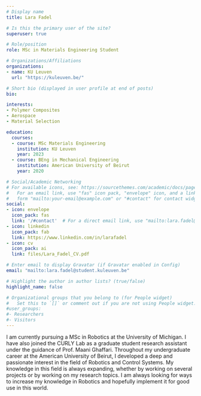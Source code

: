 ```yaml
---
# Display name
title: Lara Fadel

# Is this the primary user of the site?
superuser: true

# Role/position
role: MSc in Materials Engineering Student

# Organizations/Affiliations
organizations:
- name: KU Leuven
  url: "https://kuleuven.be/"

# Short bio (displayed in user profile at end of posts)
bio: 

interests:
- Polymer Composites
- Aerospace 
- Material Selection 

education:
  courses:
  - course: MSc Materials Engineering
    institution: KU Leuven
    year: 2023
  - course: BEng in Mechanical Engineering
    institution: American University of Beirut
    year: 2020

# Social/Academic Networking
# For available icons, see: https://sourcethemes.com/academic/docs/page-builder/#icons
#   For an email link, use "fas" icon pack, "envelope" icon, and a link in the
#   form "mailto:your-email@example.com" or "#contact" for contact widget.
social:
- icon: envelope
  icon_pack: fas
  link: '/#contact'  # For a direct email link, use "mailto:lara.fadel@student.kuleuven.be".
- icon: linkedin
  icon_pack: fab
  link: https://www.linkedin.com/in/larafadel
- icon: cv
  icon_pack: ai
  link: files/Lara_Fadel_CV.pdf

# Enter email to display Gravatar (if Gravatar enabled in Config)
email: "mailto:lara.fadel@student.kuleuven.be"

# Highlight the author in author lists? (true/false)
highlight_name: false

# Organizational groups that you belong to (for People widget)
#   Set this to `[]` or comment out if you are not using People widget.
#user_groups:
#- Researchers 
#- Visitors
---
```

I am currently pursuing a MSc in Robotics at the University of Michigan. I have also joined the CURLY Lab as a graduate student research assistant under the guidance of Prof. Maani Ghaffari.
Throughout my undergraduate career at the American University of Beirut, I developed a deep and passionate interest in the field of Robotics and Control Systems. My knowledge in this field is always expanding, whether by working on several projects or by working on my research topics. I am always looking for ways to increase my knowledge in Robotics and hopefully implement it for good use in this world.
